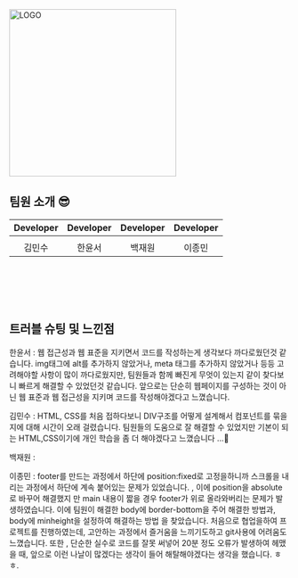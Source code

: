 <img src="https://user-images.githubusercontent.com/104195103/229727246-8201247c-e0dc-4228-ba20-cb9805710c9e.png" alt="LOGO" width="300" height="300">

## 팀원 소개 😎

|                                              Developer                                               |                                               Developer                                              |                                                 Developer                                                  |                                                 Developer                                                  |
|:----------------------------------------------------------------------------------------------------------:|:---------------------------------------------------------------------------------------------------------:|:----------------------------------------------------------------------------------------------------------:|:----------------------------------------------------------------------------------------------------------:|
|  |  |  |
|                                                    김민수                                                     |                                                    한윤서                                                    |                                                    백재원                                                    |                                                    이종민                                                    | 


<br><br><br><br>



## 트러블 슈팅 및 느낀점

한윤서 : 웹 접근성과 웹 표준을 지키면서 코드를 작성하는게 생각보다 까다로웠던것 같습니다. img태그에 alt를 추가하지 않았거나, meta 태그를 추가하지 않았거나 등등 고려해야할 사항이 많이 까다로웠지만, 팀원들과 함께 빠진게 무엇이 있는지 같이 찾다보니 빠르게 해결할 수 있었던것 같습니다. 앞으로는 단순히 웹페이지를 구성하는 것이 아닌 웹 표준과 웹 접근성을 지키며 코드를 작성해야겠다고 느꼈습니다.

김민수 : HTML, CSS를 처음 접하다보니 DIV구조를 어떻게 설계해서 컴포넌트를 묶을지에 대해 시간이 오래 걸렸습니다. 팀원들의 도움으로 잘 해결할 수 있었지만 기본이 되는 HTML,CSS이기에 개인 학습을 좀 더 해야겠다고 느꼈습니다 ...🤣

백재원 :

이종민 : footer를 만드는 과정에서 하단에 position:fixed로 고정을하니까 스크롤을 내리는 과정에서 하단에 계속 붙어있는 문제가 있었습니다. , 이에 position을 absolute로 바꾸어 해결했지
만 main 내용이 짧을 경우 footer가 위로 올라와버리는 문제가 발생하였습니다. 이에 팀원이 해결한 body에 border-bottom을 주어 해결한 방법과, body에 minheight을 설정하여 해결하는 방법
을 찾았습니다. 처음으로 협업을하여 프로젝트를 진행하였는데, 고안하는 과정에서 즐거움을 느끼기도하고 git사용에 어려움도 느꼈습니다. 또한 , 단순한 실수로 코드를 잘못 써넣어 20분 정도 
오류가 발생하여 헤맸을 때, 앞으로 이런 나날이 많겠다는 생각이 들어 해탈해야겠다는 생각을 했습니다. ㅎㅎ.
